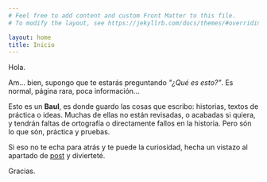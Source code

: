 ```yaml
---
# Feel free to add content and custom Front Matter to this file.
# To modify the layout, see https://jekyllrb.com/docs/themes/#overriding-theme-defaults

layout: home
title: Inicio
---
```


<script>
// let deferredPrompt;
// window.addEventListener('beforeinstallprompt', (e) => {
//   e.preventDefault();
//   deferredPrompt = e;
 
//   showInAppInstallPromotion();
// });
//     function install(){
//         deferredPrompt.prompt()
//     }
</script>

Hola.

Am... bien, supongo que te estarás preguntando _"¿Qué es esto?"_. Es normal, página rara, poca información...

Esto es un **Baul**, es donde guardo las cosas que escribo: historias, textos de práctica o ideas. Muchas de ellas no están revisadas, o acabadas si quiera, y tendrán faltas de ortografía o directamente fallos en la historia.
Pero són lo que són, práctica y pruebas.

Si eso no te echa para atrás y te puede la curiosidad, hecha un vistazo al apartado de [post](/post) y divierteté.

Gracias.
